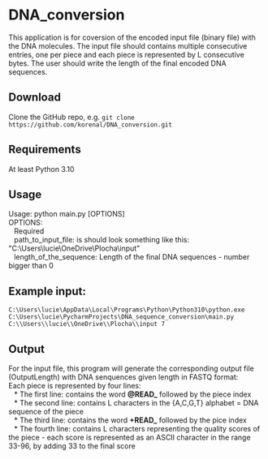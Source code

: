 # DNA_conversion
This application is for coversion of the encoded input file (binary file) with the DNA molecules. The input file should contains multiple consecutive entries, one per piece and each piece is represented by L consecutive bytes. The user should write the length of the final encoded DNA sequences.

## Download
Clone the GitHub repo, e.g. `git clone https://github.com/korenal/DNA_conversion.git`

## Requirements
At least Python 3.10

## Usage
Usage: python main.py [OPTIONS]<br>
OPTIONS:<br>
	&ensp; Required<br>
	&ensp; path_to_input_file: is should look something like this: "C:\\Users\\lucie\\OneDrive\\Plocha\\input"<br>
 	&ensp; length_of_the_sequence: Length of the final DNA sequences - number bigger than 0

## Example input: 
  `C:\Users\lucie\AppData\Local\Programs\Python\Python310\python.exe C:\Users\lucie\PycharmProjects\DNA_sequence_conversion\main.py C:\\Users\\lucie\\OneDrive\\Plocha\\input 7`

## Output
For the input file, this program will generate the corresponding output file (OutputLength) with DNA senquences given length in FASTQ format:<br>
Each piece is represented by four lines:<br>
	&ensp; * The first line: contains the word **@READ_** followed by the piece index<br>
 	&ensp; * The second line: contains L characters in the {A,C,G,T} alphabet = DNA sequence of the piece<br>
  	&ensp; * The third line: contains the word **+READ_** followed by the pice index<br>
   	&ensp; * The fourth line: contains L characters representing the quality scores of the piece - each score is represented as an ASCII character in the range 33-96, by adding 33 to the final score




